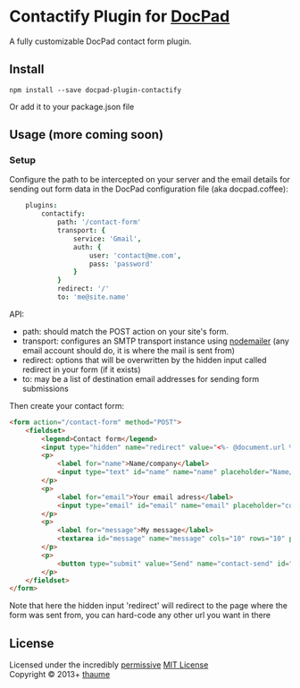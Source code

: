 # Contactify Plugin for [DocPad](http://docpad.org)

A fully customizable DocPad contact form plugin.


## Install

```
npm install --save docpad-plugin-contactify
```

Or add it to your package.json file


## Usage (more coming soon)

### Setup

Configure the path to be intercepted on your server and the email details for sending out form data in the DocPad configuration file (aka docpad.coffee):

```coffeescript
	plugins:
		contactify:
			path: '/contact-form'
			transport: {
				service: 'Gmail',
				auth: {
					user: 'contact@me.com',
					pass: 'password'
				}
			}
			redirect: '/'
			to: 'me@site.name'
```

API:
- path: should match the POST action on your site's form.
- transport: configures an SMTP transport instance using [nodemailer](http://www.nodemailer.com/) (any email account should do, it is where the mail is sent from)
- redirect: options that will be overwritten by the hidden input called redirect in your form (if it exists)
- to: may be a list of destination email addresses for sending form submissions

Then create your contact form:

```HTML
<form action="/contact-form" method="POST">
	<fieldset>
		<legend>Contact form</legend>
		<input type="hidden" name="redirect" value="<%- @document.url %>?formSent=1">
		<p>
			<label for="name">Name/company</label>
			<input type="text" id="name" name="name" placeholder="Name/company" />
		</p>
		<p>
			<label for="email">Your email adress</label>
			<input type="email" id="email" name="email" placeholder="contact@me.com" />
		</p>
		<p>
			<label for="message">My message</label>
			<textarea id="message" name="message" cols="10" rows="10" placeholder="Your message..."></textarea>
		</p>
		<p>
			<button type="submit" value="Send" name="contact-send" id="contact-send">Send</button>
		</p>
	</fieldset>
</form>
```

Note that here the hidden input 'redirect' will redirect to the page where the form was sent from, you can hard-code any other url you want in there

## License
Licensed under the incredibly [permissive](http://en.wikipedia.org/wiki/Permissive_free_software_licence) [MIT License](http://creativecommons.org/licenses/MIT/)
<br/>Copyright &copy; 2013+ [thaume](http://thau.me)
